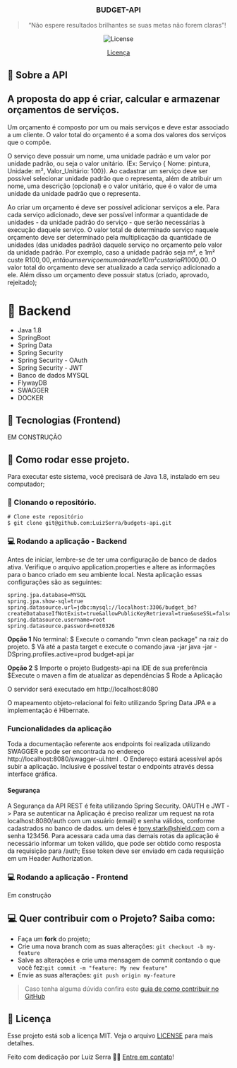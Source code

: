 
<h3 align="center">
  BUDGET-API
</h3>

<blockquote align="center">“Não espere resultados brilhantes se suas metas não forem claras”!</blockquote>

<p align="center">
  <img alt="License" src="https://img.shields.io/badge/license-MIT-%2304D361">
</p>

<p align="center">
  <a href="#memo-licença">Licença</a>
</p>

## :rocket: Sobre a API
## A proposta do app é criar, calcular e armazenar orçamentos de serviços.

Um orçamento é composto por um ou mais serviços e deve estar associado a um cliente. O valor total do orçamento é a soma dos valores dos serviços que o compõe.

O serviço deve possuir um nome, uma unidade padrão e um valor por unidade padrão, ou seja o valor unitário. (Ex: Serviço { Nome: pintura, Unidade: m², Valor_Unitário: 100}). Ao cadastrar um serviço deve ser possível selecionar unidade padrão que o representa, além de atribuir um nome, uma descrição (opcional) e o valor unitário, que é o valor de uma unidade da unidade padrão que o representa.

Ao criar um orçamento é deve ser possível adicionar serviços a ele. Para cada serviço adicionado, deve ser possível informar a quantidade de unidades - da unidade padrão do serviço - que serão necessárias à execução daquele serviço. O valor total de determinado serviço naquele orçamento deve ser determinado pela multiplicação da quantidade de unidades (das unidades padrão) daquele serviço no orçamento pelo valor da unidade padrão. Por exemplo, caso a unidade padrão seja m², e 1m² custe R$100,00, então um serviço em uma área de 10m² custaria R$1000,00. O valor total do orçamento deve ser atualizado a cada serviço adicionado a ele. Além disso um orçamento deve possuir status (criado, aprovado, rejeitado);

# :hammer:  Backend

- Java 1.8
- SpringBoot
- Spring Data
- Spring Security
- Spring Security - OAuth
- Spring Security - JWT
- Banco de dados MYSQL
- FlywayDB
- SWAGGER
- DOCKER

## :hammer: Tecnologias (Frontend)

EM CONSTRUÇÃO
 
## :key: Como rodar esse projeto.

Para executar este sistema, você precisará de  Java 1.8,  instalado em seu computador;

### :sheep: Clonando o repositório.
```
# Clone este repositório
$ git clone git@github.com:LuizSerra/budgets-api.git
```
### :computer: Rodando a aplicação - Backend

Antes de iniciar, lembre-se de ter uma configuração de banco de dados ativa. Verifique o arquivo application.properties e altere as informações para o banco criado em seu ambiente local. Nesta aplicação essas configurações são as seguintes:
```
spring.jpa.database=MYSQL
spring.jpa.show-sql=true
spring.datasource.url=jdbc:mysql://localhost:3306/budget_bd?createDatabaseIfNotExist=true&allowPublicKeyRetrieval=true&useSSL=false
spring.datasource.username=root
spring.datasource.password=net0326
```

**Opção 1**
No terminal:
$ Execute o comando "mvn clean package" na raiz do projeto.
$ Vá até a pasta target e execute o comando java -jar java -jar -DSpring.profiles.active=prod budget-api.jar


**Opção 2**
$ Importe o projeto Budgests-api na IDE de sua preferência
$Execute o maven a fim de atualizar as dependências
$ Rode a Aplicação

O servidor será executado em http://localhost:8080

 O mapeamento objeto-relacional foi feito utilizando Spring Data JPA e a implementação é Hibernate.

### Funcionalidades da aplicação

Toda a documentação referente aos endpoints foi realizada utilizando SWAGGER e pode ser encontrada no endereço http://localhost:8080/swagger-ui.html . O Endereço estará acessível após subir a aplicação. Inclusive é possível testar o endpoints através dessa interface gráfica.

#### Segurança

A Segurança da API REST é feita utilizando Spring Security.
OAUTH e JWT -> Para se autenticar na Aplicação é preciso realizar um request na rota localhost:8080/auth com um usuário (email) e senha válidos, conforme cadastrados no banco de dados. um deles é tony.stark@shield.com com a senha 123456.
Para acessara cada uma das demais rotas da aplicação é necessário informar um token válido, que pode ser obtido como resposta da requisição para /auth;
 Esse token deve ser enviado em cada requisição em um Header Authorization.

### :computer: Rodando a aplicação - Frontend

Em construção

## :computer: Quer contribuir com o Projeto? Saiba como:

-   Faça um  **fork**  do projeto;
-   Crie uma nova branch com as suas alterações:  `git checkout -b my-feature`
-   Salve as alterações e crie uma mensagem de commit contando o que você fez:`git commit -m "feature: My new feature"`
-   Envie as suas alterações:  `git push origin my-feature`

> Caso tenha alguma dúvida confira este [guia de como contribuir no GitHub](https://github.com/firstcontributions/first-contributions)


## :memo: Licença

Esse projeto está sob a licença MIT. Veja o arquivo [LICENSE](LICENSE) para mais detalhes.

Feito com dedicação por Luiz Serra 👋🏽 [Entre em contato](https://www.linkedin.com/in/luizserra)!
